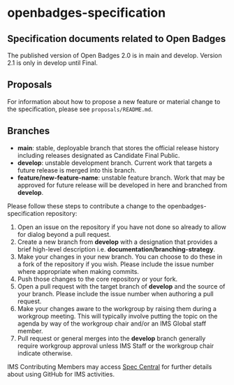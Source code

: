 # openbadges-specification
## Specification documents related to Open Badges
The published version of Open Badges 2.0 is in main and develop. Version 2.1 is only in develop until Final.

## Proposals
For information about how to propose a new feature or material change to the specification, please see `proposals/README.md`.

## Branches
* __main__: stable, deployable branch that stores the official release history including releases designated as Candidate Final Public.
* __develop__: unstable development branch. Current work that targets a future release is merged into this branch.
* __feature/new-feature-name__: unstable feature branch. Work that may be approved for future release will be developed in here and branched from __develop__.

Please follow these steps to contribute a change to the openbadges-specification repository:

1. Open an issue on the repository if you have not done so already to allow for dialog beyond a pull request.
1. Create a new branch from __develop__ with a designation that provides a brief high-level description i.e. __documentation/branching-strategy__.
1. Make your changes in your new branch. You can choose to do these in a fork of the repository if you wish. Please include the issue number where appropriate when making commits.
1. Push those changes to the core repository or your fork.
1. Open a pull request with the target branch of __develop__ and the source of your branch. Please include the issue number when authoring a pull request.
1. Make your changes aware to the workgroup by raising them during a workgroup meeting. This will typically involve putting the topic on the agenda by way of the workgroup chair and/or an IMS Global staff member.
1. Pull request or general merges into the __develop__ branch generally require workgroup approval unless IMS Staff or the workgroup chair indicate otherwise.

IMS Contributing Members may access [Spec Central](https://github.com/IMSGlobal/spec-central/blob/master/github-getting-started.md) for further details about using GitHub for IMS activities.
